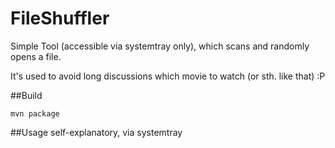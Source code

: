 # FileShuffler
Simple Tool (accessible via systemtray only), which scans and randomly opens a file.

It's used to avoid long discussions which movie to watch (or sth. like that) :P

##Build
```
mvn package
```

##Usage
self-explanatory, via systemtray
